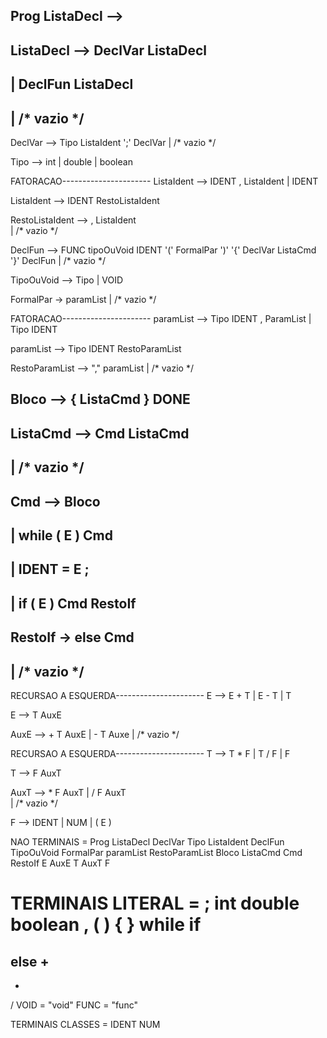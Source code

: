 ## Prog  ListaDecl -->

## ListaDecl -->  DeclVar  ListaDecl
##            |  DeclFun  ListaDecl
##            |  /* vazio */

DeclVar --> Tipo ListaIdent ';' DeclVar
        | /* vazio */

Tipo --> int | double | boolean

FATORACAO----------------------
          ListaIdent --> IDENT , ListaIdent
                      | IDENT

ListaIdent --> IDENT RestoListaIdent

RestoListaIdent --> , ListaIdent    
                  | /* vazio */


DeclFun --> FUNC tipoOuVoid IDENT '(' FormalPar ')' '{' DeclVar ListaCmd '}' DeclFun
        | /* vazio */

TipoOuVoid --> Tipo | VOID

FormalPar -> paramList | /* vazio */

FATORACAO----------------------
                paramList --> Tipo IDENT , ParamList
                            | Tipo IDENT 

paramList --> Tipo IDENT RestoParamList

RestoParamList --> "," paramList
            | /* vazio */

## Bloco --> { ListaCmd } DONE 

## ListaCmd --> Cmd ListaCmd 
##            |    /* vazio */

## Cmd --> Bloco
##    | while ( E ) Cmd
##    | IDENT = E ;
##    | if ( E ) Cmd RestoIf

## RestoIf -> else Cmd
##        |    /* vazio */

RECURSAO A ESQUERDA----------------------
                E --> E + T
                    | E - T
                    | T

E  --> T AuxE

AuxE --> + T AuxE
       | - T Auxe
       | /* vazio */

RECURSAO A ESQUERDA----------------------
                T --> T * F
                    | T / F
                    | F    

T --> F AuxT

AuxT --> * F AuxT
        | / F AuxT  
        | /* vazio */



F -->  IDENT
    | NUM
    | ( E )












NAO TERMINAIS = 
  Prog
  ListaDecl
  DeclVar
  Tipo
  ListaIdent
  DeclFun
  TipoOuVoid
  FormalPar
  paramList
  RestoParamList
  Bloco
  ListaCmd
  Cmd
  RestoIf
  E
  AuxE
  T
  AuxT
  F


TERMINAIS LITERAL =
  ;
  int
  double
  boolean
  , 
  (
  )
  {
  }
  while
  if 
  =
  else
  + 
  -
  * 
  /
  VOID = "void"
  FUNC = "func"

TERMINAIS CLASSES =
  IDENT
  NUM

